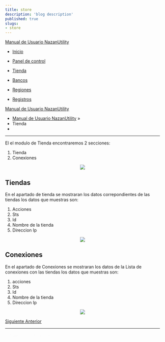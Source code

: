 ```yaml
---
title: store
description: 'blog description'
published: true
slugs:
- store
---
```


  <div class="wy-grid-for-nav">
    <nav data-toggle="wy-nav-shift" class="wy-nav-side stickynav">
    <div class="wy-side-scroll">
      <div class="wy-side-nav-search">
        <a href=".." class="icon icon-home"> Manual de Usuario NazanUtility</a>
      </div>
      <div class="wy-menu wy-menu-vertical" data-spy="affix" role="navigation" aria-label="main navigation">
                <ul>
                    <li class="toctree-l1"><a class="reference internal" href="blog/home">Inicio</a>
                    </li>
                </ul>
                <ul>
                    <li class="toctree-l1"><a class="reference internal" href="blog/dashboard/">Panel de control</a>
                    </li>
                </ul>
                <ul class="current">
                    <li class="toctree-l1 current"><a class="reference internal current" href="blog/store">Tienda</a>
                    </li>
                </ul>
                <ul>
                    <li class="toctree-l1"><a class="reference internal" href="blog/banks/">Bancos</a>
                    </li>
                </ul>
                <ul>
                    <li class="toctree-l1"><a class="reference internal" href="blog/regions/">Regiones</a>
                    </li>
                </ul>
                <ul>
                    <li class="toctree-l1"><a class="reference internal" href="blog/crud/">Registros</a>
                    </li>
                </ul>
      </div>
    </div>
    </nav>
<div>
<section data-toggle="wy-nav-shift" class="wy-nav-content-wrap">
  <nav class="wy-nav-top" role="navigation" aria-label="top navigation">
    <i data-toggle="wy-nav-top" class="fa fa-bars"></i>
    <a href="..">Manual de Usuario NazanUtility</a>
  </nav>
  <div class="wy-nav-content">
    <div class="rst-content">
      <div role="navigation" aria-label="breadcrumbs navigation">
        <ul class="wy-breadcrumbs">
          <li><a href="..">Manual de Usuario NazanUtility</a> &raquo;</li>
          <li>Tienda</li>
          <li class="wy-breadcrumbs-aside">
          </li>
        </ul>
        <hr />
      </div>
      <div role="main">
        <div class="section">
          <p>El el modulo de Tienda encontraremos 2 secciones:</p>
          <ol>
            <li>Tienda</li>
            <li>Conexiones</li>
          </ol>
          <p>
            <center><img src="assets/img/tiendas.png"></center>
          </p>
          <h2 id="tiendas">Tiendas</h2>
          <p>En el apartado de tienda se mostraran los datos correpondientes de las tiendas
            los datos que muestras son:</p>
          <ol>
            <li>Acciones</li>
            <li>Sts</li>
            <li>Id </li>
            <li>Nombre de la tienda</li>
            <li>Direccion Ip</li>
          </ol>
          <p>
            <center><img src="assets/img/inftiendas.png"></center>
          </p>
          <h2 id="conexiones">Conexiones</h2>
          <p>En el apartado de Conexiones se mostraran los datos de la Lista de conexiones con las tiendas
            los datos que muestras son:</p>
          <ol>
            <li>acciones</li>
            <li>Sts</li>
            <li>Id </li>
            <li>Nombre de la tienda</li>
            <li>Direccion Ip</li>
          </ol>
          <p>
            <center><img src="assets/img/infoconextienda.png"></center>
          </p>
        </div>
      </div>
      <footer>
        <div class="rst-footer-buttons" role="navigation" aria-label="footer navigation">
          <a href="blog/banks/" class="btn btn-neutral float-right" title="Bancos">Siguiente <span class="icon icon-circle-arrow-right"></span></a>
          <a href="blog/dashboard/" class="btn btn-neutral" title="Panel de control"><span class="icon icon-circle-arrow-left"></span> Anterior</a>
        </div>
        <hr />
      </footer>
    </div>
  </div>
</section>
</div>
<div class="rst-versions" role="note" aria-label="versions">
  <span class="rst-current-version" data-toggle="rst-current-version">
    <span><a href="blog/dashboard/" style="color: #fcfcfc;">&laquo; Anterior</a></span>
    <span style="margin-left: 15px"><a href="blog/banks/" style="color: #fcfcfc">Siguiente &raquo;</a></span>
  </span>
</div>